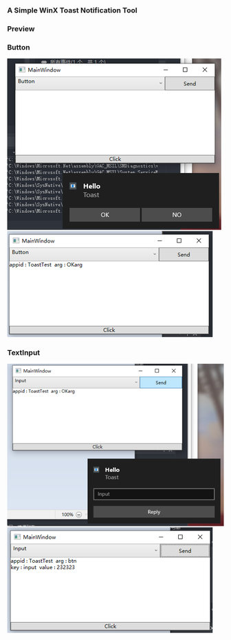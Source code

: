 ### A Simple WinX Toast Notification Tool

### Preview

### Button 

![btn1](.\Resources\2.png)  
![btn1](.\Resources\22.png)

### TextInput

![btn1](.\Resources\3.png)  
![btn1](.\Resources\32.png)